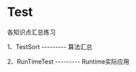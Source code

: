 # Test
各知识点汇总练习


1、TestSort                          --------- 算法汇总

2、RunTimeTest                  --------- Runtime实际应用
